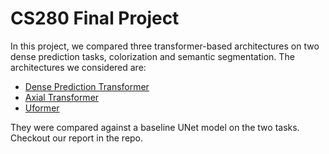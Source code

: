 # CS280 Final Project

In this project, we compared three transformer-based architectures on two dense prediction tasks, colorization and semantic segmentation. The architectures we considered are:
- [Dense Prediction Transformer](https://arxiv.org/abs/2103.13413)
- [Axial Transformer](https://arxiv.org/abs/1912.12180)
- [Uformer](https://arxiv.org/abs/2106.03106)

They were compared against a baseline UNet model on the two tasks. Checkout our report in the repo.
